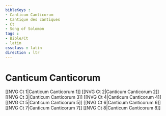 ```yaml
---
bibleKeys : 
- Canticum Canticorum
- Cantique des cantiques
- Ct
- Song of Solomon
tags : 
- Bible/Ct
- latin
cssclass : latin
direction : ltr
---
```


# Canticum Canticorum

[[NVG Ct 1|Canticum Canticorum 1]]
[[NVG Ct 2|Canticum Canticorum 2]]
[[NVG Ct 3|Canticum Canticorum 3]]
[[NVG Ct 4|Canticum Canticorum 4]]
[[NVG Ct 5|Canticum Canticorum 5]]
[[NVG Ct 6|Canticum Canticorum 6]]
[[NVG Ct 7|Canticum Canticorum 7]]
[[NVG Ct 8|Canticum Canticorum 8]]
